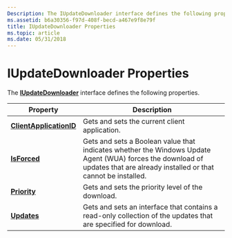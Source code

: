 ```yaml
---
Description: The IUpdateDownloader interface defines the following properties.
ms.assetid: b6a30356-f97d-408f-becd-a467e9f8e79f
title: IUpdateDownloader Properties
ms.topic: article
ms.date: 05/31/2018
---
```


# IUpdateDownloader Properties

The [**IUpdateDownloader**](/windows/desktop/api/Wuapi/nn-wuapi-iupdatedownloader) interface defines the following properties.



| Property                                                             | Description                                                                                                                                                                |
|----------------------------------------------------------------------|----------------------------------------------------------------------------------------------------------------------------------------------------------------------------|
| [**ClientApplicationID**](/windows/desktop/api/Wuapi/nf-wuapi-iupdatedownloader-get_clientapplicationid) | Gets and sets the current client application.                                                                                                                              |
| [**IsForced**](/windows/desktop/api/Wuapi/nf-wuapi-iupdatedownloader-get_isforced)                       | Gets and sets a Boolean value that indicates whether the Windows Update Agent (WUA) forces the download of updates that are already installed or that cannot be installed. |
| [**Priority**](/windows/desktop/api/Wuapi/nf-wuapi-iupdatedownloader-get_priority)                       | Gets and sets the priority level of the download.                                                                                                                          |
| [**Updates**](/windows/desktop/api/Wuapi/nf-wuapi-iupdatedownloader-get_updates)                         | Gets and sets an interface that contains a read-only collection of the updates that are specified for download.                                                            |



 

 

 



